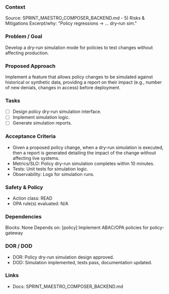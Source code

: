 ### Context

Source: SPRINT_MAESTRO_COMPOSER_BACKEND.md - 5) Risks & Mitigations
Excerpt/why: "Policy regressions → ... dry‑run sim."

### Problem / Goal

Develop a dry-run simulation mode for policies to test changes without affecting production.

### Proposed Approach

Implement a feature that allows policy changes to be simulated against historical or synthetic data, providing a report on their impact (e.g., number of new denials, changes in access) before deployment.

### Tasks

- [ ] Design policy dry-run simulation interface.
- [ ] Implement simulation logic.
- [ ] Generate simulation reports.

### Acceptance Criteria

- Given a proposed policy change, when a dry-run simulation is executed, then a report is generated detailing the impact of the change without affecting live systems.
- Metrics/SLO: Policy dry-run simulation completes within 10 minutes.
- Tests: Unit tests for simulation logic.
- Observability: Logs for simulation runs.

### Safety & Policy

- Action class: READ
- OPA rule(s) evaluated: N/A

### Dependencies

Blocks: None
Depends on: [policy] Implement ABAC/OPA policies for policy-gateway

### DOR / DOD

- DOR: Policy dry-run simulation design approved.
- DOD: Simulation implemented, tests pass, documentation updated.

### Links

- Docs: SPRINT_MAESTRO_COMPOSER_BACKEND.md
